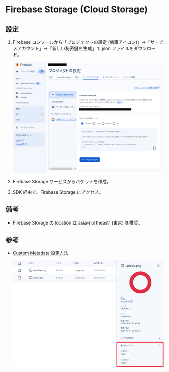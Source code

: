 # Firebase Storage (Cloud Storage)

## 設定

1. Firebase コンソールから「プロジェクトの設定 (歯車アイコン)」→「サービスアカウント」→「新しい秘密鍵を生成」で json ファイルをダウンロード。

    ![](./img/01.png)

2. Firebase Storage サービスからバケットを作成。
3. SDK 経由で、Firebase Storage にアクセス。

## 備考

- Firebase Storage の location は asia-northeast1 (東京) を推奨。

## 参考

- [Custom Metadata 設定方法](https://googleapis.dev/nodejs/storage/latest/File.html#setMetadata)

    ![](./img/02.png)